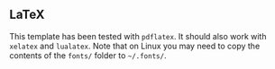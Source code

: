 

## LaTeX
This template has been tested with `pdflatex`. It should also work with `xelatex` and `lualatex`. Note that on Linux you may need to copy the contents of the `fonts/` folder to `~/.fonts/`.

